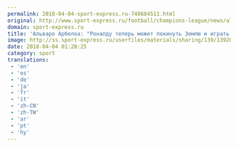 ```yaml
---
permalink: 2018-04-04-sport-express.ru-748684511.html
original: http://www.sport-express.ru/football/champions-league/news/alvaro-arbeloa-ronaldu-teper-mozhet-pokinut-zemlyu-i-igrat-s-marsianami-1392058/
domain: sport-express.ru
title: 'Альваро Арбелоа: "Роналду теперь может покинуть Землю и играть с марсианами"'
image: http://ss.sport-express.ru/userfiles/materials/sharing/139/1392058.jpg
date: 2018-04-04 01:28:25
category: sport
translations: 
 - 'en'
 - 'es'
 - 'de'
 - 'ja'
 - 'fr'
 - 'it'
 - 'zh-CN'
 - 'zh-TW'
 - 'ar'
 - 'pt'
 - 'hy'
---
```


